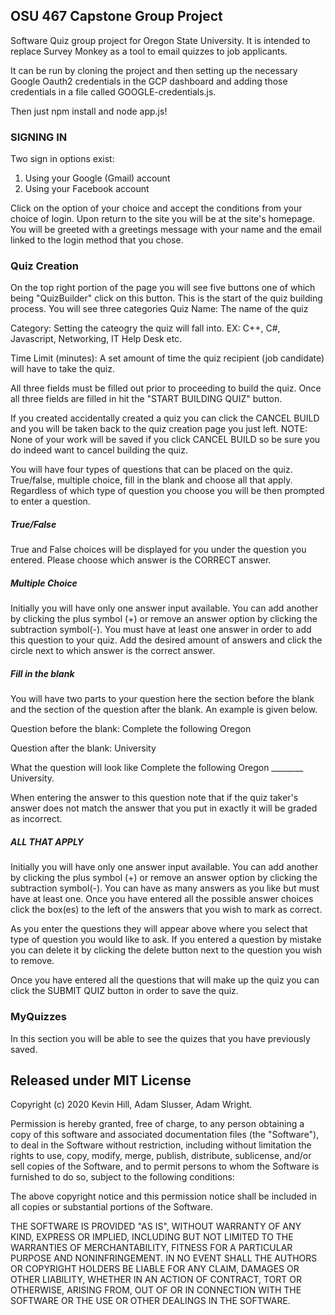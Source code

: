 ## OSU 467 Capstone Group Project

Software Quiz group project for Oregon State University. It is
intended to replace Survey Monkey as a tool to email quizzes to
job applicants.

It can be run by cloning the project and then setting up the
necessary Google Oauth2 credentials in the GCP dashboard and
adding those credentials in a file called GOOGLE-credentials.js.

Then just npm install and node app.js!

### SIGNING IN

Two sign in options exist:
1) Using your Google (Gmail) account
2) Using your Facebook account

Click on the option of your choice and accept the conditions from
your choice of login. Upon return to the site you will be at the 
site's homepage. You will be greeted with a greetings message 
with your name and the email linked to the login method that you
chose. 

### Quiz Creation

On the top right portion of the page you will see five buttons
one of which being "QuizBuilder" click on this button. This is 
the start of the quiz building process. You will see three 
categories 
Quiz Name: The name of the quiz

Category: Setting the cateogry the quiz will fall into.
EX: C++, C#, Javascript, Networking, IT Help Desk etc.

Time Limit (minutes): A set amount of time the quiz recipient 
(job candidate) will have to take the quiz. 

All three fields must be filled out prior to proceeding to build
the quiz. Once all three fields are filled in hit the "START
BUILDING QUIZ" button.

If you created accidentally created a quiz you can click the 
CANCEL BUILD and you will be taken back to the quiz creation
page you just left. NOTE: None of your work will be saved if you
click CANCEL BUILD so be sure you do indeed want to cancel 
building the quiz. 

You will have four types of questions that can be placed on the 
quiz. True/false, multiple choice, fill in the blank and choose
all that apply. Regardless of which type of question you choose
you will be then prompted to enter a question. 

##### True/False
True and False choices will be displayed for you 
under the question you entered. Please choose which answer is
the CORRECT answer. 


##### Multiple Choice
Initially you will have only one answer input available. You 
can add another by clicking the plus symbol (+) or remove an 
answer option by clicking the subtraction symbol(-). You must 
have at least one answer in order to add this question to your 
quiz. Add the desired amount of answers and click the circle 
next to which answer is the correct answer. 

##### Fill in the blank
You will have two parts to your question here the section 
before the blank and the section of the question after the 
blank. An example is given below.

Question before the blank:
Complete the following Oregon 

Question after the blank:
University

What the question will look like
Complete the following Oregon ________ University.

When entering the answer to this question note that if the 
quiz taker's answer does not match the answer that you put in 
exactly it will be graded as incorrect.

##### ALL THAT APPLY
Initially you will have only one answer input available. You 
can add another by clicking the plus symbol (+) or remove an 
answer option by clicking the subtraction symbol(-). You can 
have as many answers as you like but must have at least one.
Once you have entered all the possible answer choices click
the box(es) to the left of the answers that you wish to mark
as correct.

As you enter the questions they will appear above where you select
that type of question you would like to ask. If you entered a question
by mistake you can delete it by clicking the delete button next to
the question you wish to remove. 

Once you have entered all the questions that will make up the quiz
you can click the SUBMIT QUIZ button in order to save the quiz. 


### MyQuizzes

In this section you will be able to see the quizes that you 
have previously saved.

## Released under MIT License

Copyright (c) 2020 Kevin Hill, Adam Slusser, Adam Wright.

Permission is hereby granted, free of charge, to any person obtaining a copy of this software and associated documentation files (the "Software"), to deal in the Software without restriction, including without limitation the rights to use, copy, modify, merge, publish, distribute, sublicense, and/or sell copies of the Software, and to permit persons to whom the Software is furnished to do so, subject to the following conditions:

The above copyright notice and this permission notice shall be included in all copies or substantial portions of the Software.

THE SOFTWARE IS PROVIDED "AS IS", WITHOUT WARRANTY OF ANY KIND, EXPRESS OR IMPLIED, INCLUDING BUT NOT LIMITED TO THE WARRANTIES OF MERCHANTABILITY, FITNESS FOR A PARTICULAR PURPOSE AND NONINFRINGEMENT. IN NO EVENT SHALL THE AUTHORS OR COPYRIGHT HOLDERS BE LIABLE FOR ANY CLAIM, DAMAGES OR OTHER LIABILITY, WHETHER IN AN ACTION OF CONTRACT, TORT OR OTHERWISE, ARISING FROM, OUT OF OR IN CONNECTION WITH THE SOFTWARE OR THE USE OR OTHER DEALINGS IN THE SOFTWARE.